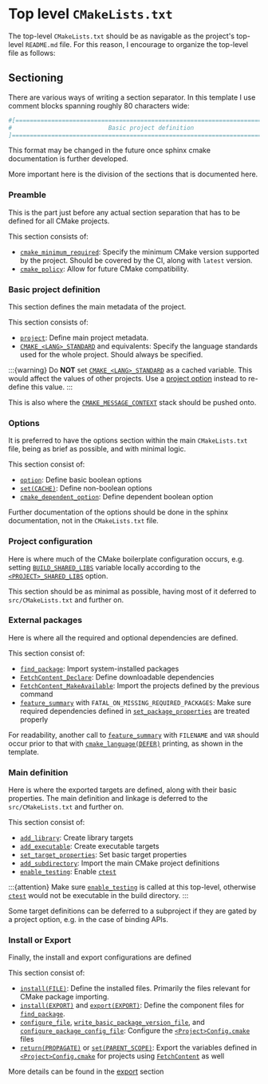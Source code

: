 # Top level `CMakeLists.txt`

The top-level `CMakeLists.txt` should be as navigable as the project's top-level
`README.md` file. For this reason, I encourage to organize the top-level file as
follows:

## Sectioning

There are various ways of writing a section separator. In this template I use
comment blocks spanning roughly 80 characters wide:
```cmake
#[=============================================================================[
#                           Basic project definition                           #
]=============================================================================]
```

This format may be changed in the future once sphinx cmake documentation is
further developed.

More important here is the division of the sections that is documented here.

### Preamble

This is the part just before any actual section separation that has to be
defined for all CMake projects.

This section consists of:
- [`cmake_minimum_required`][]: Specify the minimum CMake version supported by
  the project. Should be covered by the CI, along with `latest` version.
- [`cmake_policy`][]: Allow for future CMake compatibility.

### Basic project definition

This section defines the main metadata of the project.

This section consists of:
- [`project`][]: Define main project metadata.
- [`CMAKE_<LANG>_STANDARD`] and equivalents: Specify the language standards used
  for the whole project. Should always be specified.

:::{warning}
Do **NOT** set [`CMAKE_<LANG>_STANDARD`] as a cached variable. This would affect
the values of other projects. Use a [project option] instead to re-define this
value.
:::

This is also where the [`CMAKE_MESSAGE_CONTEXT`] stack should be pushed onto.

### Options

It is preferred to have the options section within the main `CMakeLists.txt`
file, being as brief as possible, and with minimal logic.

This section consist of:
- [`option`][]: Define basic boolean options
- [`set(CACHE)`][]: Define non-boolean options
- [`cmake_dependent_option`][]: Define dependent boolean option

Further documentation of the options should be done in the sphinx documentation,
not in the `CMakeLists.txt` file.

### Project configuration

Here is where much of the CMake boilerplate configuration occurs, e.g. setting
[`BUILD_SHARED_LIBS`] variable locally according to the
[`<PROJECT>_SHARED_LIBS`] option.

This section should be as minimal as possible, having most of it deferred to
`src/CMakeLists.txt` and further on.

### External packages

Here is where all the required and optional dependencies are defined.

This section consist of:
- [`find_package`][]: Import system-installed packages
- [`FetchContent_Declare`][]: Define downloadable dependencies
- [`FetchContent_MakeAvailable`][]: Import the projects defined by the previous
  command
- [`feature_summary`] with `FATAL_ON_MISSING_REQUIRED_PACKAGES`: Make sure
  required dependencies defined in [`set_package_properties`] are treated
  properly

For readability, another call to [`feature_summary`] with `FILENAME` and `VAR`
should occur prior to that with [`cmake_language(DEFER)`] printing, as shown in
the template.

### Main definition

Here is where the exported targets are defined, along with their basic
properties. The main definition and linkage is deferred to the
`src/CMakeLists.txt` and further on.

This section consist of:
- [`add_library`][]: Create library targets
- [`add_executable`][]: Create executable targets
- [`set_target_properties`][]: Set basic target properties
- [`add_subdirectory`][]: Import the main CMake project definitions
- [`enable_testing`][]: Enable [`ctest`]

:::{attention}
Make sure [`enable_testing`] is called at this top-level, otherwise [`ctest`]
would not be executable in the build directory.
:::

Some target definitions can be deferred to a subproject if they are gated by a
project option, e.g. in the case of binding APIs.

### Install or Export

Finally, the install and export configurations are defined

This section consist of:
- [`install(FILE)`][]: Define the installed files. Primarily the files relevant
  for CMake package importing.
- [`install(EXPORT)`] and [`export(EXPORT)`][]: Define the component files for
  [`find_package`].
- [`configure_file`], [`write_basic_package_version_file`], and
  [`configure_package_config_file`][]: Configure the [`<Project>Config.cmake`]
  files
- [`return(PROPAGATE)`] or [`set(PARENT_SCOPE)`][]: Export the variables defined
  in [`<Project>Config.cmake`] for projects using [`FetchContent`] as well

More details can be found in the [export] section

[`cmake_minimum_required`]: inv:cmake:cmake:command#command:cmake_minimum_required
[`cmake_policy`]: inv:cmake:cmake:command#command:cmake_policy
[`project`]: inv:cmake:cmake:command#command:project
[`CMAKE_<LANG>_STANDARD`]: inv:cmake:cmake:variable#variable:CMAKE_<LANG>_STANDARD
[`option`]: inv:cmake:cmake:command#command:option
[`set(CACHE)`]: inv:cmake:cmake:command#command:set(cache)
[`cmake_dependent_option`]: inv:cmake:cmake:command#command:cmake_dependent_option
[`BUILD_SHARED_LIBS`]: inv:cmake:cmake:variable#variable:BUILD_SHARED_LIBS
[`find_package`]: inv:cmake:cmake:command#command:find_package
[`FetchContent_Declare`]: inv:cmake:cmake:command#command:fetchcontent_declare
[`FetchContent_MakeAvailable`]: inv:cmake:cmake:command#command:fetchcontent_makeavailable
[`feature_summary`]: inv:cmake:cmake:command#command:feature_summary
[`set_package_properties`]: inv:cmake:cmake:command#command:set_package_properties
[`cmake_language(DEFER)`]: inv:cmake:cmake:command#command:cmake_language(defer)
[`add_library`]: inv:cmake:cmake:command#command:add_library
[`add_executable`]: inv:cmake:cmake:command#command:add_executable
[`set_target_properties`]: inv:cmake:cmake:command#command:set_target_properties
[`add_subdirectory`]: inv:cmake:cmake:command#command:add_subdirectory
[`enable_testing`]: inv:cmake:cmake:command#command:enable_testing
[`ctest`]: inv:cmake:cmake:manual#manual:ctest(1)
[`install(FILE)`]: inv:cmake:cmake:command#command:install(files)
[`install(EXPORT)`]: inv:cmake:cmake:command#command:install(export)
[`configure_file`]: inv:cmake:cmake:command#command:configure_file
[`write_basic_package_version_file`]: inv:cmake:cmake:command#command:write_basic_package_version_file
[`configure_package_config_file`]: inv:cmake:cmake:command#command:configure_package_config_file
[`export(EXPORT)`]: inv:cmake:std:label#export(export)
[`<Project>Config.cmake`]: <inv:cmake:std:label#full signature>
[`return(PROPAGATE)`]: inv:cmake:cmake:command#command:return
[`set(PARENT_SCOPE)`]: inv:cmake:cmake:command#command:set(normal)
[`FetchContent`]: inv:cmake:cmake:module#module:FetchContent

[export]: TBD
[project option]: TBD
[`<PROJECT>_SHARED_LIBS`]: TBD
[`CMAKE_MESSAGE_CONTEXT`]: TBD
